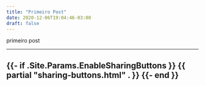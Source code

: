 ```yaml
---
title: "Primeiro Post"
date: 2020-12-06T19:04:46-03:00
draft: false
---
```


primeiro post






---
{{- if .Site.Params.EnableSharingButtons }}
{{ partial "sharing-buttons.html" . }}
{{- end }}
---